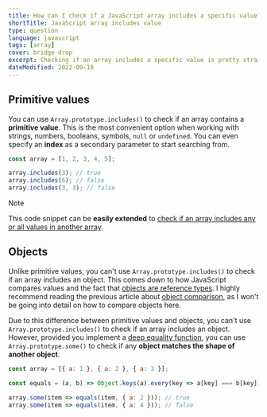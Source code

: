```yaml
---
title: How can I check if a JavaScript array includes a specific value?
shortTitle: JavaScript array includes value
type: question
language: javascript
tags: [array]
cover: bridge-drop
excerpt: Checking if an array includes a specific value is pretty straightforward, except when it comes to objects.
dateModified: 2022-09-18
---
```


## Primitive values

You can use `Array.prototype.includes()` to check if an array contains a **primitive value**. This is the most convenient option when working with strings, numbers, booleans, symbols, `null` or `undefined`. You can even specify an **index** as a secondary parameter to start searching from.

```js
const array = [1, 2, 3, 4, 5];

array.includes(3); // true
array.includes(6); // false
array.includes(3, 3); // false
```

> [!NOTE]
>
> This code snippet can be **easily extended** to [check if an array includes any or all values in another array](/js/s/array-includes-any-or-all-values).

## Objects

Unlike primitive values, you can't use `Array.prototype.includes()` to check if an array includes an object. This comes down to how JavaScript compares values and the fact that [objects are reference types](/js/s/pass-by-reference-or-pass-by-value). I highly recommend reading the previous article about [object comparison](/js/s/object-comparison), as I won't be going into detail on how to compare objects here.

Due to this difference between primitive values and objects, you can't use `Array.prototype.includes()` to check if an array includes an object. However, provided you implement a [deep equality function](/js/s/deep-equality-comparison), you can use `Array.prototype.some()` to check if any **object matches the shape of another object**.

```js
const array = [{ a: 1 }, { a: 2 }, { a: 3 }];

const equals = (a, b) => Object.keys(a).every(key => a[key] === b[key]);

array.some(item => equals(item, { a: 2 })); // true
array.some(item => equals(item, { a: 4 })); // false
```
